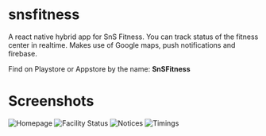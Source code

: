 # snsfitness
A react native hybrid app for SnS Fitness.
You can track status of the fitness center in realtime. 
Makes use of Google maps, push notifications and firebase. 

Find on Playstore or Appstore by the name: <b>SnSFitness</b>

# Screenshots
![Homepage](https://is3-ssl.mzstatic.com/image/thumb/PurpleSource124/v4/ad/0d/b3/ad0db376-45ed-0afe-c423-87693d062399/6db2961b-0694-49ac-a557-09a47dc60251_home-5.5.jpg/392x696bb.jpg)
![Facility Status](https://is5-ssl.mzstatic.com/image/thumb/PurpleSource114/v4/62/19/3f/62193f21-2da3-6ac1-7787-d95d45c19317/4e08ab2c-94b0-47c7-88ee-137e40a7d3d2_facilities-5.5.jpg/392x696bb.jpg)
![Notices](https://is5-ssl.mzstatic.com/image/thumb/PurpleSource124/v4/be/99/d0/be99d045-9651-f235-08ee-bd58d5af0369/662e40b0-b7c5-4174-9f35-4d1eaa37ba78_notices-5.5.jpg/392x696bb.jpg)
![Timings](https://is3-ssl.mzstatic.com/image/thumb/PurpleSource124/v4/52/e4/20/52e42006-b8af-aa95-0829-0408642fc6d8/ecd788c6-d1d5-4acb-af38-70708fd86547_time-5.5.jpg/392x696bb.jpg)
